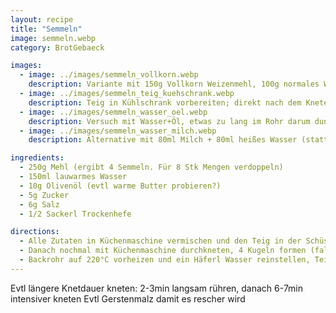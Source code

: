 ```yaml
---
layout: recipe
title: "Semmeln"
image: semmeln.webp
category: BrotGebaeck

images:
  - image: ../images/semmeln_vollkorn.webp
    description: Variante mit 150g Vollkorn Weizenmehl, 100g normales Weizenmehl
  - image: ../images/semmeln_teig_kuehschrank.webp
    description: Teig in Kühlschrank vorbereiten; direkt nach dem Kneten herausnehmen, rund formen, mit etwas Mehl bestäuben und wieder in Schüssel geben. Mit Frischhaltefolie zudecken. Am nächsten Tag herausnehmen (Teig ist ca doppelt-dreifach so groß) und Kugeln formen etc. wird sehr gut
  - image: ../images/semmeln_wasser_oel.webp
    description: Versuch mit Wasser+Öl, etwas zu lang im Rohr darum dunkel
  - image: ../images/semmeln_wasser_milch.webp
    description: Alternative mit 80ml Milch + 80ml heißes Wasser (statt 150ml Wasser und 10g Olivenöl). Schmeckt auch gut aber Teig ist weicher und nicht so resch.

ingredients:
  - 250g Mehl (ergibt 4 Semmeln. Für 8 Stk Mengen verdoppeln)
  - 150ml lauwarmes Wasser
  - 10g Olivenöl (evtl warme Butter probieren?)
  - 5g Zucker
  - 6g Salz
  - 1/2 Sackerl Trockenhefe

directions:
  - Alle Zutaten in Küchenmaschine vermischen und den Teig in der Schüssel 30min zugedeckt gehen lassen
  - Danach nochmal mit Küchenmaschine durchkneten, 4 Kugeln formen (falten und mit Hand kreisförmig schwenken wie bei Burger Buns), auf Backpapier auslegen und 20min rasten lassen
  - Backrohr auf 220°C vorheizen und ein Häferl Wasser reinstellen, Teigkugeln mit Messer jeweils 5x einschneiden, etwas Wasser darauf verteilen (Sprühflasche) und für ca 10min ins Backrohr geben (1min vor Ende etwas mit Sprühflasche besprühen damit sie glänzen)
---
```


Evtl längere Knetdauer kneten: 2-3min langsam rühren, danach 6-7min intensiver kneten
Evtl Gerstenmalz damit es rescher wird
